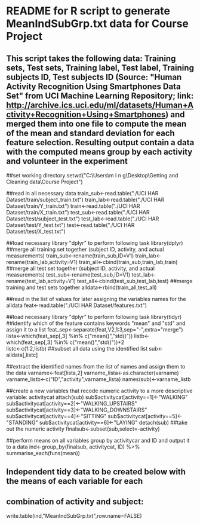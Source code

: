 # README for R script to generate MeanIndSubGrp.txt data for Course Project

## This script takes the following data: Training sets, Test sets, Training label, Test label, Training subjects ID, Test subjects ID (Source: "Human Activity Recognition Using Smartphones Data Set" from UCI Machine Learning Repository; link: http://archive.ics.uci.edu/ml/datasets/Human+Activity+Recognition+Using+Smartphones) and merged them into one file to compute the mean of the mean and standard deviation for each feature selection. Resulting output contain a data with the computed means group by each activity and volunteer in the experiment

##set working directory
	setwd("C:\\Users\\m i n g\\Desktop\\Getting and Cleaning data\\Course Project")

##read in all necessary data
	train_sub<-read.table("./UCI HAR Dataset/train/subject_train.txt")
	train_lab<-read.table("./UCI HAR Dataset/train/Y_train.txt")
	train<-read.table("./UCI HAR Dataset/train/X_train.txt")
	test_sub<-read.table("./UCI HAR Dataset/test/subject_test.txt")
	test_lab<-read.table("./UCI HAR Dataset/test/Y_test.txt")
	test<-read.table("./UCI HAR Dataset/test/X_test.txt")

##load necessary library "dplyr" to perform following task
	library(dplyr)
##merge all training set together (subject ID, activity, and actual measurements)
	train_sub<-rename(train_sub,ID=V1)
	train_lab<-rename(train_lab,activity=V1)
	train_all<-cbind(train_sub,train_lab,train)
##merge all test set together (subject ID, activity, and actual measurements)
	test_sub<-rename(test_sub,ID=V1)
	test_lab<-rename(test_lab,activity=V1)
	test_all<-cbind(test_sub,test_lab,test)
##merge training and test sets together
	alldata<-rbind(train_all,test_all)

##read in the list of values for later assigning the variables names for the alldata
	feat<-read.table("./UCI HAR Dataset/features.txt")

##load necessary library "dplyr" to perform following task
	library(tidyr)
##identify which of the feature contains keywords "mean" and "std" and assign it to a list
	feat_sep<-separate(feat,V2,1:3,sep="-",extra="merge")
	lista<-which(feat_sep[,3] %in% c("mean()","std()"))
	listb<-which(feat_sep[,3] %in% c("mean()","std()"))+2	
	listc<-c(1:2,listb)
##subset all data using the identified list
	sub<-alldata[,listc]

##extract the identified names from the list of names and assign them to the data
	varname<-feat[lista,2]
	varname_lista<-as.character(varname)
	varname_listb<-c("ID","activity",varname_lista)
	names(sub)<-varname_listb

##create a new variables that recode numeric activity to a more descriptive variable: activitycat
	attach(sub)
	sub$activitycat[activity==1]<-"WALKING"
	sub$activitycat[activity==2]<-"WALKING_UPSTAIRS"
	sub$activitycat[activity==3]<-"WALKING_DOWNSTAIRS"
	sub$activitycat[activity==4]<-"SITTING"
	sub$activitycat[activity==5]<-"STANDING"
	sub$activitycat[activity==6]<-"LAYING"
	detach(sub)
##take out the numeric activity
	finalsub<-subset(sub,select=-activity)

##perform means on all variables group by activitycar and ID and output it to a data
	ind<-group_by(finalsub, activitycat, ID) %>% summarise_each(funs(mean))

## Independent tidy data to be created below with the means of each variable for each
## combination of activity and subject:
write.table(ind,"MeanIndSubGrp.txt",row.name=FALSE)
